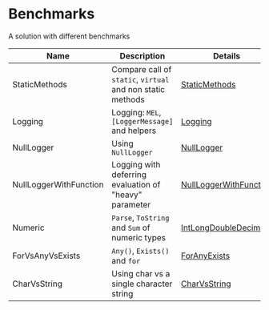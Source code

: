 # Benchmarks

A solution with different benchmarks

| Name                   | Description                                                | Details                                                  |
|------------------------|------------------------------------------------------------|----------------------------------------------------------|
| StaticMethods          | Compare call of `static`, `virtual` and non static methods | [StaticMethods](docs/StaticMethods.md)                   |
| Logging                | Logging: `MEL`, `[LoggerMessage]` and helpers              | [Logging](docs/Logging.md)                               |
| NullLogger             | Using `NullLogger`                                         | [NullLogger](docs/NullLogger.md)                         |
| NullLoggerWithFunction | Logging with deferring evaluation of "heavy" parameter     | [NullLoggerWithFunction](docs/NullLoggerWithFunction.md) |
| Numeric                | `Parse`, `ToString` and `Sum` of numeric types             | [IntLongDoubleDecimal](docs/IntLongDoubleDecimal.md)     |
| ForVsAnyVsExists       | `Any()`, `Exists()` and `for`                              | [ForAnyExists](docs/ForAnyExists.md)                     |
| CharVsString           | Using char vs a single character string                    | [CharVsString](docs/CharVsString.md)                     |
